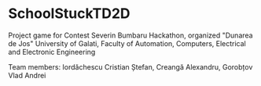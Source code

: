 # SchoolStuckTD2D
Project game for Contest Severin Bumbaru Hackathon, organized "Dunarea de Jos" University of Galati, Faculty of Automation, Computers, Electrical and Electronic Engineering

Team members: Iordăchescu Cristian Ștefan, Creangă Alexandru, Gorobțov Vlad Andrei
